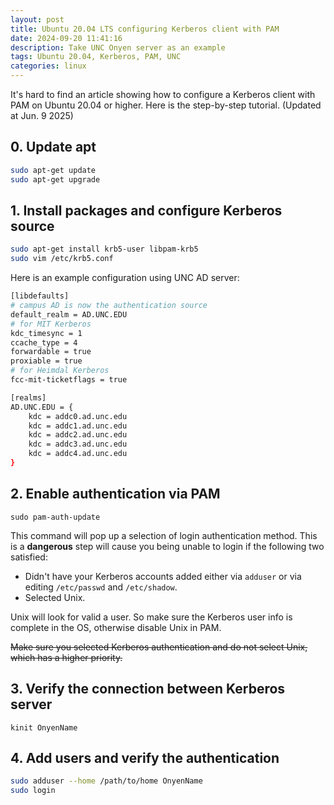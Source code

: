 ```yaml
---
layout: post
title: Ubuntu 20.04 LTS configuring Kerberos client with PAM 
date: 2024-09-20 11:41:16
description: Take UNC Onyen server as an example
tags: Ubuntu 20.04, Kerberos, PAM, UNC
categories: linux
---
```


It's hard to find an article showing how to configure a Kerberos client with PAM on Ubuntu 20.04 or higher. Here is the step-by-step tutorial. (Updated at Jun. 9 2025)
## 0. Update apt

````bash
sudo apt-get update
sudo apt-get upgrade
````

## 1. Install packages and configure Kerberos source

````bash
sudo apt-get install krb5-user libpam-krb5
sudo vim /etc/krb5.conf
````

Here is an example configuration using UNC AD server:

````bash
[libdefaults]
# campus AD is now the authentication source
default_realm = AD.UNC.EDU
# for MIT Kerberos
kdc_timesync = 1
ccache_type = 4
forwardable = true
proxiable = true
# for Heimdal Kerberos
fcc-mit-ticketflags = true

[realms]
AD.UNC.EDU = {
    kdc = addc0.ad.unc.edu
    kdc = addc1.ad.unc.edu
    kdc = addc2.ad.unc.edu
    kdc = addc3.ad.unc.edu
    kdc = addc4.ad.unc.edu
}
````

## 2. Enable authentication via PAM

`sudo pam-auth-update`

This command will pop up a selection of login authentication method. This is a **dangerous** step will cause you being unable to login if the following two satisfied:

 - Didn't have your Kerberos accounts added either via `adduser` or via editing `/etc/passwd` and `/etc/shadow`.
 - Selected Unix.

Unix will look for valid a user. So make sure the Kerberos user info is complete in the OS, otherwise disable Unix in PAM.

~~Make sure you selected Kerberos authentication and do not select Unix, which has a higher priority.~~


## 3. Verify the connection between Kerberos server
`kinit OnyenName`

## 4. Add users and verify the authentication
````bash
sudo adduser --home /path/to/home OnyenName
sudo login
````